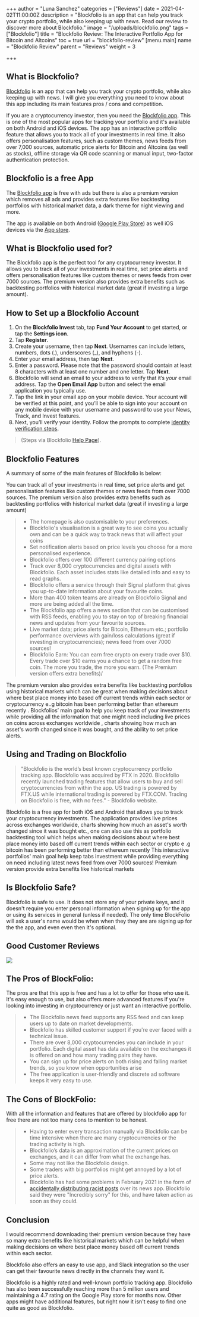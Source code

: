 +++
author = "Luna Sanchez"
categories = ["Reviews"]
date = 2021-04-02T11:00:00Z
description = "Blockfolio is an app that can help you track your crypto portfolio, while also keeping up with news.  Read our review to discover more about Blockfolio."
image = "/uploads/blockfolio.png"
tags = ["Blockfolio"]
title = "Blockfolio Review: The Interactive Portfolio App for Bitcoin and Altcoins"
toc = true
url = "blockfolio-review"
[menu.main]
name = "Blockfolio Review"
parent = "Reviews"
weight = 3

+++
## What is Blockfolio?

[Blockfolio](https://blockfolio.com/) is an app that can help you track your crypto portfolio, while also keeping up with news. I will give you everything you need to know about this app including its main features pros / cons and competition.

If you are a cryptocurrency investor, then you need the [Blockfolio app](https://blockfolio.com/). This is one of the most popular apps for tracking your portfolio and it's available on both Android and iOS devices. The app has an interactive portfolio feature that allows you to track all of your investments in real time. It also offers personalisation features, such as custom themes, news feeds from over 7,000 sources, automatic price alerts for Bitcoin and Altcoins (as well as stocks), offline storage via QR code scanning or manual input, two-factor authentication protection.

## Blockfolio is a free App

The [Blockfolio app](https://blockfolio.com/) is free with ads but there is also a premium version which removes all ads and provides extra features like backtesting portfolios with historical market data, a dark theme for night viewing and more.

The app is available on both Android ([Google Play Store](https://play.google.com/store/apps/details?id=com.blockfolio.blockfolio)) as well iOS devices via the [App store](https://apps.apple.com/us/app/blockfolio-bitcoin-altcoin/id1095564685).

## What is Blockfolio used for?

The Blockfolio app is the perfect tool for any cryptocurrency investor. It allows you to track all of your investments in real time, set price alerts and offers personalisation features like custom themes or news feeds from over 7000 sources. The premium version also provides extra benefits such as backtesting portfolios with historical market data (great if investing a large amount).

## How to Set up a Blockfolio Account

1. On the **Blockfolio Invest** tab, tap **Fund Your Account** to get started, or tap the **Settings icon**.
2. Tap **Register**.
3. Create your username, then tap **Next**. Usernames can include letters, numbers, dots (.), underscores (_), and hyphens (-).
4. Enter your email address, then tap **Next**.
5. Enter a password. Please note that the password should contain at least 8 characters with at least one number and one letter. Tap **Next**.
6. Blockfolio will send an email to your address to verify that it’s _your_ email address. Tap the **Open Email App** button and select the email application you typically use.
7. Tap the link in your email app on your mobile device. Your account will be verified at this point, and you’ll be able to sign into your account on any mobile device with your username and password to use your News, Track, and Invest features.
8. Next, you’ll verify your identity. Follow the prompts to complete [identity verification steps](https://help.blockfolio.com/hc/en-us/articles/1260801674549).

> (Steps via Blockfolio [Help Page](https://help.blockfolio.com/hc/en-us/articles/1260801656010-Getting-Started-with-Trading-in-Blockfolio)).

## Blockfolio Features

A summary of some of the main features of Blockfolio is below:

You can track all of your investments in real time, set price alerts and get personalisation features like custom themes or news feeds from over 7000 sources. The premium version also provides extra benefits such as backtesting portfolios with historical market data (great if investing a large amount)

> * The homepage is also customisable to your preferences.
> * Blockfolio's visualisation is a great way to see coins you actually own and can be a quick way to track news that will affect your coins
> * Set notification alerts based on price levels you choose for a more personalised experience.
> * Blockfolio offers over 100 different currency pairing options
> * Track over 8,000 cryptocurrencies and digital assets with Blockfolio. Each asset includes stats like detailed info and easy to read graphs.
> * Blockfolio offers a service through their Signal platform that gives you up-to-date information about your favourite coins.
> * More than 400 token teams are already on Blockfolio Signal and more are being added all the time.
> * The Blockfolio app offers a news section that can be customised with RSS feeds, enabling you to stay on top of breaking financial news and updates from your favourite sources.
> * Live market data; price alerts for Bitcoin, Ethereum etc.; portfolio performance overviews with gain/loss calculations (great if investing in cryptocurrencies); news feed from over 7000 sources!
> * Blockfolio Earn: You can earn free crypto on every trade over $10.  Every trade over $10 earns you a chance to get a random free coin. The more you trade, the more you earn.  (The Premium version offers extra benefits)/

The premium version also provides extra benefits like backtesting portfolios using historical markets which can be great when making decisions about where best place money into based off current trends within each sector or cryptocurrency e..g bitcoin has been performing better than ethereum recently . Blockfolios’ main goal to help you keep track of your investments while providing all the information that one might need including live prices on coins across exchanges worldwide , charts showing how much an asset's worth changed since it was bought, and the ability to set price alerts.

## Using and Trading on Blockfolio

> "Blockfolio is the world’s best known cryptocurrency portfolio tracking app. Blockfolio was acquired by FTX in 2020. Blockfolio recently launched trading features that allow users to buy and sell cryptocurrencies from within the app. US trading is powered by FTX.US while international trading is powered by FTX.COM. Trading on Blockfolio is free, with no fees." - Blockfolio website.

Blockfolio is a free app for both iOS and Android that allows you to track your cryptocurrency investments. The application provides live prices across exchanges worldwide, charts showing how much an asset's worth changed since it was bought etc., one can also use this as portfolio backtesting tool which helps when making decisions about where best place money into based off current trends within each sector or crypto e .g bitcoin has been performing better than ethereum recently This interactive portfolios' main goal help keep tabs investment while providing everything on need including latest news feed from over 7000 sources! Premium version provide extra benefits like historical markets

## Is Blockfolio Safe?

Blockfolio is safe to use. It does not store any of your private keys, and it doesn't require you enter personal information when signing up for the app or using its services in general (unless if needed). The only time BlockFolio will ask a user's name would be when when they they are are signing up for the the app, and even even then it's optional.

## Good Customer Reviews

![](/uploads/blockfolio-review.png)

## The Pros of BlockFolio:

The pros are that this app is free and has a lot to offer for those who use it. It's easy enough to use, but also offers more advanced features if you're looking into investing in cryptocurrency or just want an interactive portfolio.

> * The Blockfolio news feed supports any RSS feed and can keep users up to date on market developments.
> * Blockfolio has skilled customer support if you're ever faced with a technical issue.
> * There are over 8,000 cryptocurrencies you can include in your portfolio. Each digital asset has data available on the exchanges it is offered on and how many trading pairs they have.
> * You can sign up for price alerts on both rising and falling market trends, so you know when opportunities arise
> * The free application is user-friendly and discrete ad software keeps it very easy to use.

## The Cons of BlockFolio:

With all the information and features that are offered by blockfolio app for free there are not too many cons to mention to be honest.

> * Having to enter every transaction manually via Blockfolio can be time intensive when there are many cryptocurrencies or the trading activity is high.
> * Blockfolio’s data is an approximation of the current prices on exchanges, and it can differ from what the exchange has.
> * Some may not like the Blockfolio design.
> * Some traders with big portfolios might get annoyed by a lot of price alerts.
> * Blockfolio has had some problems in February 2021 in the form of [accidentally distributing racist posts](https://www.coindesk.com/blockfolio-racists-signals-apology-app) over its news app.  Blockfolio said they were "Incredibly sorry" for this, and have taken action as soon as they could.

## Conclusion

I would recommend downloading their premium version because they have so many extra benefits like historical markets which can be helpful when making decisions on where best place money based off current trends within each sector.

Blockfolio also offers an easy to use app, and Slack integration so the user can get their favourite news directly in the channels they want it.

Blockfolio is a highly rated and well-known portfolio tracking app. Blockfolio has also been successfully reaching more than 5 million users and maintaining a 4.7 rating on the Google Play store for months now. Other apps might have additional features, but right now it isn't easy to find one quite as good as Blockfolio.